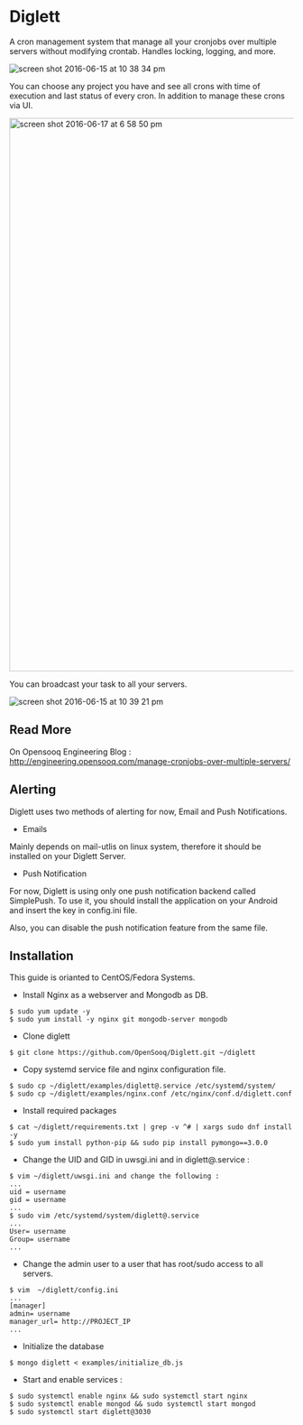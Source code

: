 # Diglett
A cron management system that manage all your cronjobs over multiple servers without modifying crontab. Handles locking, logging, and more.

![screen shot 2016-06-15 at 10 38 34 pm](https://cloud.githubusercontent.com/assets/4533327/16156450/fd6a956a-34bc-11e6-9cb5-15c9a236772e.png)

You can choose any project you have and see all crons with time of execution and last status of every cron. In addition to manage these crons via UI. 

<img width="981" alt="screen shot 2016-06-17 at 6 58 50 pm" src="https://cloud.githubusercontent.com/assets/4533327/16156559/8e663f56-34bd-11e6-99f1-48b297cd24f3.png">

You can broadcast your task to all your servers. 

![screen shot 2016-06-15 at 10 39 21 pm](https://cloud.githubusercontent.com/assets/4533327/16156543/7c52f458-34bd-11e6-8de1-897b5b236d1f.png)

Read More 
--------------------
On Opensooq Engineering Blog : http://engineering.opensooq.com/manage-cronjobs-over-multiple-servers/

Alerting
--------------------
Diglett uses two methods of alerting for now, Email and Push Notifications.

- Emails

Mainly depends on mail-utlis on linux system, therefore it should be installed on your Diglett Server.

- Push Notification

For now, Diglett is using only one push notification backend called SimplePush. To use it, you should install the application on your Android and insert the key in config.ini file.

Also, you can disable the push notification feature from the same file.

Installation
--------------------
This guide is orianted to CentOS/Fedora Systems.

- Install Nginx as a webserver and Mongodb as DB.
```
$ sudo yum update -y
$ sudo yum install -y nginx git mongodb-server mongodb
```

- Clone diglett
```
$ git clone https://github.com/OpenSooq/Diglett.git ~/diglett
```
- Copy systemd service file and nginx configuration file.
```
$ sudo cp ~/diglett/examples/diglett@.service /etc/systemd/system/
$ sudo cp ~/diglett/examples/nginx.conf /etc/nginx/conf.d/diglett.conf
```
- Install required packages
```
$ cat ~/diglett/requirements.txt | grep -v ^# | xargs sudo dnf install -y
$ sudo yum install python-pip && sudo pip install pymongo==3.0.0
```

- Change the UID and GID in uwsgi.ini and in diglett@.service :
```
$ vim ~/diglett/uwsgi.ini and change the following :
...
uid = username
gid = username
...
$ sudo vim /etc/systemd/system/diglett@.service
...
User= username
Group= username
...
```
- Change the admin user to a user that has root/sudo access to all servers.
```
$ vim  ~/diglett/config.ini
...
[manager]
admin= username
manager_url= http://PROJECT_IP
...
```
- Initialize the database
```
$ mongo diglett < examples/initialize_db.js
```
- Start and enable services :
```
$ sudo systemctl enable nginx && sudo systemctl start nginx
$ sudo systemctl enable mongod && sudo systemctl start mongod
$ sudo systemctl start diglett@3030
```
